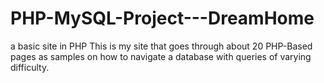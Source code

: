 # PHP-MySQL-Project---DreamHome
a basic site in PHP
This is my site that goes through about 20 PHP-Based pages as samples on how to navigate a database with queries of varying difficulty. 
